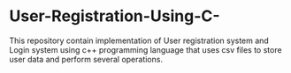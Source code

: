 # User-Registration-Using-C-
This repository contain implementation of User registration system and Login system using c++ programming language that uses csv files to store user data and perform several operations.

